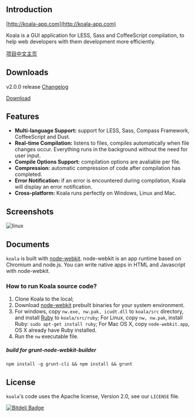## Introduction

[http://koala-app.com](http://koala-app.com)

Koala is a GUI application for LESS, Sass and CoffeeScript compilation, to help web developers with them development more efficiently.

[项目中文主页](http://koala-app.com/index-zh.html)

## Downloads
v2.0.0 release [Changelog](http://koala-app.com/#changelog)

[Download](http://koala-app.com)


## Features

* **Multi-language Support:** support for LESS, Sass, Compass Framework, CoffeeScript and Dust.
* **Real-time Compilation:** listens to files, compiles automatically when file changes occur. Everything runs in the background without the need for user input.
* **Compile Options Support:** compilation options are avaliable per file.
* **Compression:** automatic compression of code after compilation has completed.
* **Error Notification:** if an error is encountered during compilation, Koala will display an error notification.
* **Cross-platform:** Koala runs perfectly on Windows, Linux and Mac.

## Screenshots

![linux](http://oklai.github.com/koala/img/screenshots/linux.png)

## Documents

`koala` is built with [node-webkit](https://github.com/rogerwang/node-webkit). node-webkit is an app runtime based on Chromium and node.js. You can write native apps in HTML and Javascript with node-webkit.

### How to run Koala source code?
1. Clone Koala to the local;
2. Download [node-webkit](https://github.com/rogerwang/node-webkit) prebuilt binaries for your system environment.
3. For windows, copy `nw.exe, nw.pak, icudt.dll` to `koala/src` directory, and install [Ruby](http://www.ruby-lang.org/) to `koala/src/ruby`;
For Linux, copy `nw, nw.pak`, install Ruby: `sudo apt-get install ruby`;
For Mac OS X, copy `node-webkit.app`, OS X already have Ruby installed.
4. Run the `nw` executable file.

##### build for grunt-node-webkit-builder
`npm install -g grunt-cli && npm install && grunt`

## License

`koala`'s code uses the Apache license, Version 2.0, see our `LICENSE` file.


[![Bitdeli Badge](https://d2weczhvl823v0.cloudfront.net/oklai/koala/trend.png)](https://bitdeli.com/free "Bitdeli Badge")

